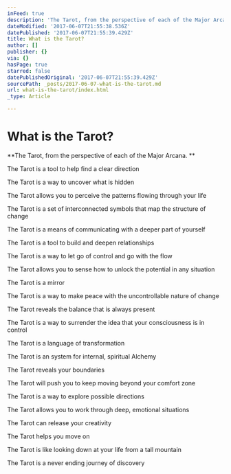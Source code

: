 ```yaml
---
inFeed: true
description: 'The Tarot, from the perspective of each of the Major Arcana. '
dateModified: '2017-06-07T21:55:38.536Z'
datePublished: '2017-06-07T21:55:39.429Z'
title: What is the Tarot?
author: []
publisher: {}
via: {}
hasPage: true
starred: false
datePublishedOriginal: '2017-06-07T21:55:39.429Z'
sourcePath: _posts/2017-06-07-what-is-the-tarot.md
url: what-is-the-tarot/index.html
_type: Article

---
```

# What is the Tarot?

**The Tarot, from the perspective of each of the Major Arcana. **

The Tarot is a tool to help find a clear direction

The Tarot is a way to uncover what is hidden

The Tarot allows you to perceive the patterns flowing through your life

The Tarot is a set of interconnected symbols that map the structure of change

The Tarot is a means of communicating with a deeper part of yourself

The Tarot is a tool to build and deepen relationships

The Tarot is a way to let go of control and go with the flow

The Tarot allows you to sense how to unlock the potential in any situation

The Tarot is a mirror

The Tarot is a way to make peace with the uncontrollable nature of change

The Tarot reveals the balance that is always present

The Tarot is a way to surrender the idea that your consciousness is in control

The Tarot is a language of transformation

The Tarot is an system for internal, spiritual Alchemy

The Tarot reveals your boundaries

The Tarot will push you to keep moving beyond your comfort zone

The Tarot is a way to explore possible directions

The Tarot allows you to work through deep, emotional situations

The Tarot can release your creativity 

The Tarot helps you move on

The Tarot is like looking down at your life from a tall mountain

The Tarot is a never ending journey of discovery